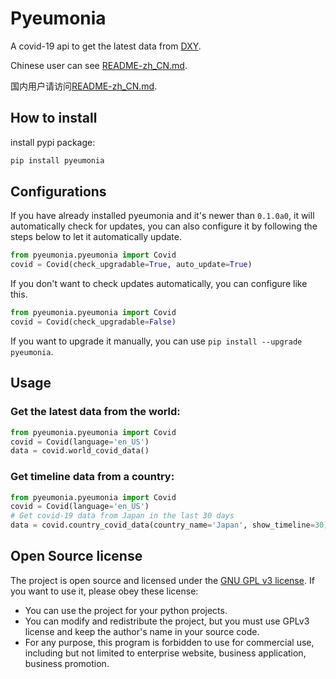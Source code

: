 # Pyeumonia

A covid-19 api to get the latest data from [DXY](https://ncov.dxy.cn/ncovh5/view/pneumonia).

Chinese user can see [README-zh_CN.md](README-zh_CN.md).

国内用户请访问[README-zh_CN.md](README-zh_CN.md).

## How to install

install pypi package:

```bash
pip install pyeumonia
```

## Configurations

If you have already installed pyeumonia and it's newer than `0.1.0a0`, it will automatically check for updates, you can also configure it by following the steps below to let it automatically update.

```python
from pyeumonia.pyeumonia import Covid
covid = Covid(check_upgradable=True, auto_update=True)
```

If you don't want to check updates automatically, you can configure like this.

```python
from pyeumonia.pyeumonia import Covid
covid = Covid(check_upgradable=False)
```

If you want to upgrade it manually, you can use `pip install --upgrade pyeumonia`.

## Usage

### Get the latest data from the world:

```python
from pyeumonia.pyeumonia import Covid
covid = Covid(language='en_US')
data = covid.world_covid_data()
```

### Get timeline data from a country:

```python
from pyeumonia.pyeumonia import Covid
covid = Covid(language='en_US')
# Get covid-19 data from Japan in the last 30 days
data = covid.country_covid_data(country_name='Japan', show_timeline=30)
```

## Open Source license

The project is open source and licensed under the [GNU GPL v3 license](https://www.gnu.org/licenses/gpl-3.0.txt). If you want to use it, please obey these license:

- You can use the project for your python projects.
- You can modify and redistribute the project, but you must use GPLv3 license and keep the author's name in your source code.
- For any purpose, this program is forbidden to use for commercial use, including but not limited to enterprise website, business application, business promotion.
